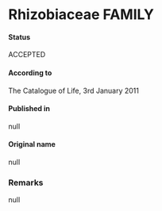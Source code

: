 Rhizobiaceae FAMILY
=======

#### Status
ACCEPTED

#### According to
The Catalogue of Life, 3rd January 2011

#### Published in
null

#### Original name
null

### Remarks
null